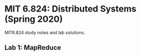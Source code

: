 # MIT 6.824: Distributed Systems (Spring 2020)
MIT6.824 study notes and lab solutions.

## Lab 1: MapReduce


